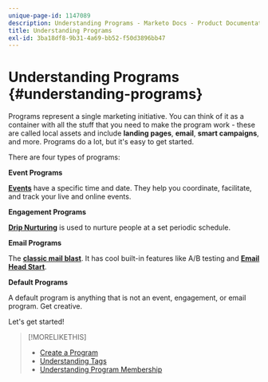 ```yaml
---
unique-page-id: 1147089
description: Understanding Programs - Marketo Docs - Product Documentation
title: Understanding Programs
exl-id: 3ba18df8-9b31-4a69-bb52-f50d3896bb47
---
```

# Understanding Programs {#understanding-programs}

Programs represent a single marketing initiative. You can think of it as a container with all the stuff that you need to make the program work - these are called local assets and include **landing pages**, **email**, **smart campaigns**, and more. Programs do a lot, but it's easy to get started.

There are four types of programs:

**Event Programs**

**[Events](/help/marketo/product-docs/demand-generation/events/understanding-events/understanding-event-programs.md)** have a specific time and date. They help you coordinate, facilitate, and track your live and online events.

**Engagement Programs**

**[Drip Nurturing](/help/marketo/product-docs/email-marketing/drip-nurturing/creating-an-engagement-program/understanding-engagement-programs.md)** is used to nurture people at a set periodic schedule.

**Email Programs**

The **[classic mail blast](/help/marketo/product-docs/email-marketing/email-programs/creating-an-email-program/understanding-email-programs.md)**. It has cool built-in features like A/B testing and **[Email Head Start](/help/marketo/product-docs/email-marketing/email-programs/email-program-actions/head-start-for-email-programs.md)**.

**Default Programs**

A default program is anything that is not an event, engagement, or email program. Get creative.

Let's get started!

>[!MORELIKETHIS]
>
>* [Create a Program](/help/marketo/product-docs/email-marketing/email-programs/creating-an-email-program/create-an-email-program.md)
>* [Understanding Tags](/help/marketo/product-docs/core-marketo-concepts/programs/working-with-programs/understanding-tags.md)
>* [Understanding Program Membership](/help/marketo/product-docs/core-marketo-concepts/programs/creating-programs/understanding-program-membership.md)
